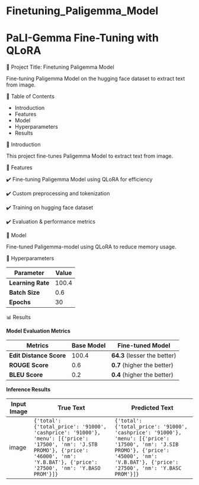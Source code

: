 # Finetuning_Paligemma_Model

# PaLI-Gemma Fine-Tuning with QLoRA

📌 Project Title: Finetuning Paligemma Model

  Fine-tuning Paligemma Model on the hugging face dataset to extract text from image.

📖 Table of Contents

  - Introduction
  - Features
  - Model
  - Hyperparameters
  - Results

📌 Introduction

  This project fine-tunes Paligemma Model to extract text from image. 

🚀 Features

  ✔️ Fine-tuning Paligemma Model using QLoRA for efficiency

  ✔️ Custom preprocessing and tokenization

  ✔️ Training on hugging face dataset

  ✔️ Evaluation & performance metrics

🧠 Model
  
   Fine-tuned Paligemma-model using QLoRA to reduce memory usage.

🔧 Hyperparameters

| Parameter      | Value   |
|----------------|----------|
| **Learning Rate** | 100.4 |
| **Batch Size**    | 0.6   |
| **Epochs**        | 30    |

  
📊 Results
    
**Model Evaluation Metrics**

| Metrics               | Base Model | Fine-tuned Model|
|-----------------------|-----------|------------------|
| **Edit Distance Score** | 100.4    | **64.3** (lesser the better)  |
| **ROUGE Score**        | 0.6       | **0.7** (higher the better)   |
| **BLEU Score**         | 0.2       | **0.4** (higher the better)   |

**Inference Results**

| Input Image | True Text | Predicted Text |
|-------------|-----------|-----------------|
| image | `{'total': {'total_price': '91000', 'cashprice': '91000'}, 'menu': [{'price': '17500', 'nm': 'J.STB PROMO'}, {'price': '46000', 'nm': 'Y.B.BAT'}, {'price': '27500', 'nm': 'Y.BASO PROM'}]}` | `{'total': {'total_price': '91000', 'cashprice': '91000'}, 'menu': [{'price': '17500', 'nm': 'J.SIB PROMO'}, {'price': '45000', 'nm': 'V.B.BAT'}, {'price': '27500', 'nm': 'Y.BASC PROM'}]}` |
